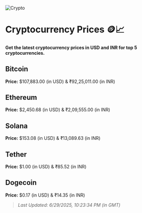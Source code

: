 
![Crypto](https://www.techguide.com.au/wp-content/uploads/2020/11/crypto3.jpeg)

# Cryptocurrency Prices 🪙📈

#### Get the latest cryptocurrency prices in USD and INR for top 5 cryptocurrencies.

## Bitcoin

**Price:** $107,883.00 (in USD) & ₹92,25,011.00 (in INR)

## Ethereum

**Price:** $2,450.68 (in USD) & ₹2,09,555.00 (in INR)

## Solana

**Price:** $153.08 (in USD) & ₹13,089.63 (in INR)

## Tether

**Price:** $1.00 (in USD) & ₹85.52 (in INR)

## Dogecoin

**Price:** $0.17 (in USD) & ₹14.35 (in INR)

> _Last Updated: 6/29/2025, 10:23:34 PM (in GMT)_
